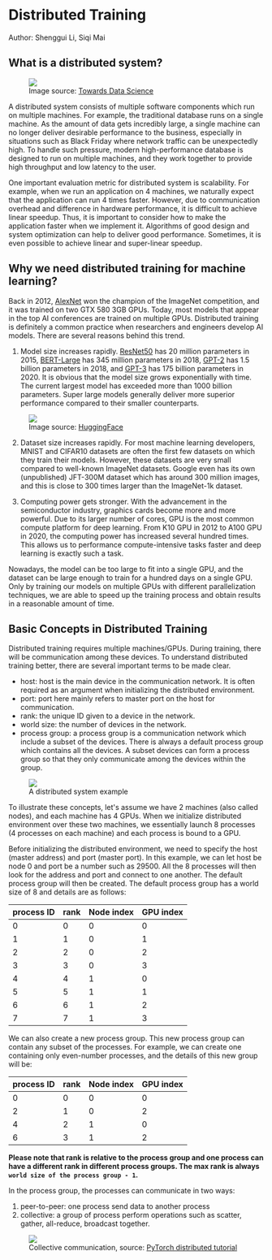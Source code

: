 # Distributed Training

Author: Shenggui Li, Siqi Mai

## What is a distributed system?

<figure style={{textAlign: "center"}}>
<img src="https://s2.loli.net/2022/01/28/sE5daHf2ohIy9wX.png"/>
<figcaption>Image source: <a href="https://towardsdatascience.com/distributed-training-in-the-cloud-cloud-machine-learning-engine-9e264ddde27f">Towards Data Science</a></figcaption>
</figure>

A distributed system consists of multiple software components which run on multiple machines. For example, the traditional
database runs on a single machine. As the amount of data gets incredibly large, a single machine can no longer deliver desirable
performance to the business, especially in situations such as Black Friday where network traffic can be unexpectedly high.
To handle such pressure, modern high-performance database is designed to run on multiple machines, and they work together to provide
high throughput and low latency to the user.

One important evaluation metric for distributed system is scalability. For example, when we run an application on 4 machines,
we naturally expect that the application can run 4 times faster. However, due to communication overhead and difference in
hardware performance, it is difficult to achieve linear speedup. Thus, it is important to consider how to make the application
faster when we implement it. Algorithms of good design and system optimization can help to deliver good performance. Sometimes,
it is even possible to achieve linear and super-linear speedup.


## Why we need distributed training for machine learning?

Back in 2012, [AlexNet](https://arxiv.org/abs/1404.5997) won the champion of the ImageNet competition, and it was trained
on two GTX 580 3GB GPUs.
Today, most models that appear in the top AI conferences are trained on multiple GPUs. Distributed training is definitely
a common practice when researchers and engineers develop AI models. There are several reasons behind this trend.

1. Model size increases rapidly. [ResNet50](https://arxiv.org/abs/1512.03385) has 20 million parameters in 2015,
[BERT-Large](https://arxiv.org/abs/1810.04805) has 345 million parameters in 2018,
[GPT-2](https://d4mucfpksywv.cloudfront.net/better-language-models/language_models_are_unsupervised_multitask_learners.pdf)
has 1.5 billion parameters in 2018, and [GPT-3](https://arxiv.org/abs/2005.14165) has 175 billion parameters in 2020.
It is obvious that the model size grows exponentially with time. The current largest model has exceeded more than 1000
billion parameters. Super large models generally deliver more superior performance compared to their smaller counterparts.
<figure style={{textAlign: "center"}}>
<img src="https://s2.loli.net/2022/01/28/sCyreJ9PF1EdZYf.jpg"/>
<figcaption>Image source: <a href="https://huggingface.co/blog/large-language-models">HuggingFace</a></figcaption>
</figure>


2. Dataset size increases rapidly. For most machine learning developers, MNIST and CIFAR10 datasets are often the first few
datasets on which they train their models. However, these datasets are very small compared to well-known ImageNet datasets.
Google even has its own (unpublished) JFT-300M dataset which has around 300 million images, and this is close to 300 times
larger than the ImageNet-1k dataset.


3. Computing power gets stronger. With the advancement in the semiconductor industry, graphics cards become more and more
powerful. Due to its larger number of cores, GPU is the most common compute platform for deep learning.
From K10 GPU in 2012 to A100 GPU in 2020, the computing power has increased several hundred times. This allows us to performance
compute-intensive tasks faster and deep learning is exactly such a task.

Nowadays, the model can be too large to fit into a single GPU, and the dataset can be large enough to train for a hundred
days on a single GPU. Only by training our models on multiple GPUs with different parallelization techniques, we are able
to speed up the training process and obtain results in a reasonable amount of time.


## Basic Concepts in Distributed Training

Distributed training requires multiple machines/GPUs. During training, there will be communication among these devices.
To understand distributed training better, there are several important terms to be made clear.

- host: host is the main device in the communication network. It is often required as an argument when initializing the
distributed environment.
- port: port here mainly refers to master port on the host for communication.
- rank: the unique ID given to a device in the network.
- world size: the number of devices in the network.
- process group: a process group is a communication network which include a subset of the devices. There is always a default
process group which contains all the devices. A subset devices can form a process group so that they only communicate among
the devices within the group.

<figure style={{textAlign: "center"}}>
<img src="https://s2.loli.net/2022/01/28/qnNBKh8AjzgM5sY.png"/>
<figcaption>A distributed system example</figcaption>
</figure>

To illustrate these concepts, let's assume we have 2 machines (also called nodes), and each machine has 4 GPUs. When we
initialize distributed environment over these two machines, we essentially launch 8 processes (4 processes on each machine)
and each process is bound to a GPU.

Before initializing the distributed environment, we need to specify the host (master address) and port (master port). In
this example, we can let host be node 0 and port be a number such as 29500. All the 8 processes will then look for the
address and port and connect to one another.
The default process group will then be created. The default process group has a world size of 8 and details are as follows:

| process ID | rank | Node index | GPU index |
| ---------- | ---- | ---------- | --------- |
| 0          | 0    | 0          | 0         |
| 1          | 1    | 0          | 1         |
| 2          | 2    | 0          | 2         |
| 3          | 3    | 0          | 3         |
| 4          | 4    | 1          | 0         |
| 5          | 5    | 1          | 1         |
| 6          | 6    | 1          | 2         |
| 7          | 7    | 1          | 3         |


We can also create a new process group. This new process group can contain any subset of the processes.
For example, we can create one containing only even-number processes, and the details of this new group will be:

| process ID | rank | Node index | GPU index |
| ---------- | ---- | ---------- | --------- |
| 0          | 0    | 0          | 0         |
| 2          | 1    | 0          | 2         |
| 4          | 2    | 1          | 0         |
| 6          | 3    | 1          | 2         |

**Please note that rank is relative to the process group and one process can have a different rank in different process
groups. The max rank is always `world size of the process group - 1`.**

In the process group, the processes can communicate in two ways:
1. peer-to-peer: one process send data to another process
2. collective: a group of process perform operations such as scatter, gather, all-reduce, broadcast together.

<figure style={{textAlign: "center"}}>
<img src="https://s2.loli.net/2022/01/28/zTmlxgc3oeAdn97.png"/>
<figcaption>Collective communication, source: <a href="https://pytorch.org/tutorials/intermediate/dist_tuto.html">PyTorch distributed tutorial</a></figcaption>
</figure>
